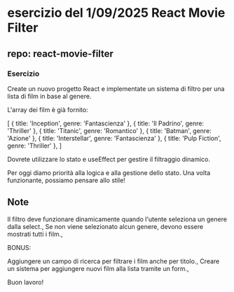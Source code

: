 # esercizio del 1/09/2025 React Movie Filter

## repo: react-movie-filter

### Esercizio

Create un nuovo progetto React e implementate un sistema di filtro per una lista di film in base al genere.

L'array dei film è già fornito:

[
{ title: 'Inception', genre: 'Fantascienza' },
{ title: 'Il Padrino', genre: 'Thriller' },
{ title: 'Titanic', genre: 'Romantico' },
{ title: 'Batman', genre: 'Azione' },
{ title: 'Interstellar', genre: 'Fantascienza' },
{ title: 'Pulp Fiction', genre: 'Thriller' },
]

Dovrete utilizzare lo stato e useEffect per gestire il filtraggio dinamico.

Per oggi diamo priorità alla logica e alla gestione dello stato. Una volta funzionante, possiamo pensare allo stile!

## Note

Il filtro deve funzionare dinamicamente quando l'utente seleziona un genere dalla select.,
Se non viene selezionato alcun genere, devono essere mostrati tutti i film.,

BONUS:

Aggiungere un campo di ricerca per filtrare i film anche per titolo.,
Creare un sistema per aggiungere nuovi film alla lista tramite un form.,

Buon lavoro!
